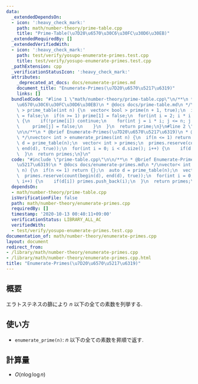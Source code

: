 ```yaml
---
data:
  _extendedDependsOn:
  - icon: ':heavy_check_mark:'
    path: math/number-theory/prime-table.cpp
    title: "Prime-Table(\u7D20\u6570\u30C6\u30FC\u30D6\u30EB)"
  _extendedRequiredBy: []
  _extendedVerifiedWith:
  - icon: ':heavy_check_mark:'
    path: test/verify/yosupo-enumerate-primes.test.cpp
    title: test/verify/yosupo-enumerate-primes.test.cpp
  _pathExtension: cpp
  _verificationStatusIcon: ':heavy_check_mark:'
  attributes:
    _deprecated_at_docs: docs/enumerate-primes.md
    document_title: "Enumerate-Primes(\u7D20\u6570\u5217\u6319)"
    links: []
  bundledCode: "#line 1 \"math/number-theory/prime-table.cpp\"\n/**\n * @brief Prime-Table(\u7D20\
    \u6570\u30C6\u30FC\u30D6\u30EB)\n * @docs docs/prime-table.md\n */\nvector< bool\
    \ > prime_table(int n) {\n  vector< bool > prime(n + 1, true);\n  if(n >= 0) prime[0]\
    \ = false;\n  if(n >= 1) prime[1] = false;\n  for(int i = 2; i * i <= n; i++)\
    \ {\n    if(!prime[i]) continue;\n    for(int j = i * i; j <= n; j += i) {\n \
    \     prime[j] = false;\n    }\n  }\n  return prime;\n}\n#line 2 \"math/number-theory/enumerate-primes.cpp\"\
    \n\n/**\n * @brief Enumerate-Primes(\u7D20\u6570\u5217\u6319)\n * @docs docs/enumerate-primes.md\n\
    \ */\nvector< int > enumerate_primes(int n) {\n  if(n <= 1) return {};\n  auto\
    \ d = prime_table(n);\n  vector< int > primes;\n  primes.reserve(count(begin(d),\
    \ end(d), true));\n  for(int i = 0; i < d.size(); i++) {\n    if(d[i]) primes.push_back(i);\n\
    \  }\n  return primes;\n}\n"
  code: "#include \"prime-table.cpp\"\n\n/**\n * @brief Enumerate-Primes(\u7D20\u6570\
    \u5217\u6319)\n * @docs docs/enumerate-primes.md\n */\nvector< int > enumerate_primes(int\
    \ n) {\n  if(n <= 1) return {};\n  auto d = prime_table(n);\n  vector< int > primes;\n\
    \  primes.reserve(count(begin(d), end(d), true));\n  for(int i = 0; i < d.size();\
    \ i++) {\n    if(d[i]) primes.push_back(i);\n  }\n  return primes;\n}\n"
  dependsOn:
  - math/number-theory/prime-table.cpp
  isVerificationFile: false
  path: math/number-theory/enumerate-primes.cpp
  requiredBy: []
  timestamp: '2020-10-13 00:40:11+09:00'
  verificationStatus: LIBRARY_ALL_AC
  verifiedWith:
  - test/verify/yosupo-enumerate-primes.test.cpp
documentation_of: math/number-theory/enumerate-primes.cpp
layout: document
redirect_from:
- /library/math/number-theory/enumerate-primes.cpp
- /library/math/number-theory/enumerate-primes.cpp.html
title: "Enumerate-Primes(\u7D20\u6570\u5217\u6319)"
---
```

## 概要

エラトステネスの篩により $n$ 以下の全ての素数を列挙する.

## 使い方

* `enumerate_prime(n)`: $n$ 以下の全ての素数を昇順で返す.

## 計算量

* $O(n \log \log n)$
